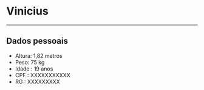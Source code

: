 # Vinicius 

---

## Dados pessoais 

- Altura: 1,82 metros
- Peso: 75 kg 
- Idade : 19 anos 
- CPF : XXXXXXXXXXX
- RG : XXXXXXXXX

